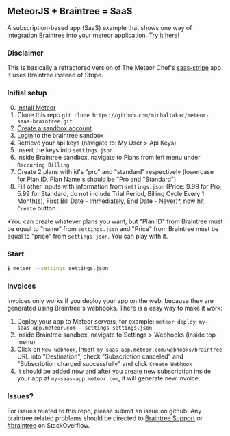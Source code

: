 MeteorJS + Braintree = SaaS
---

A subscription-based app (SaaS) example that shows one way of integration Braintree into your meteor application.
[Try it here!](http://saas-braintree.meteor.com)

### Disclaimer

This is basically a refractored version of The Meteor Chef's [saas-stripe](https://github.com/themeteorchef/saas-stripe) app. It uses Braintree instead of Stripe. 

### Initial setup

0. [Install Meteor](https://www.meteor.com/install)
1. Clone this repo `git clone https://github.com/michaltakac/meteor-saas-braintree.git`
2. [Create a sandbox account](https://www.braintreepayments.com/get-started)
3. [Login](https://sandbox.braintreegateway.com/login) to the braintree sandbox
4. Retrieve your api keys (navigate to: My User > Api Keys)
5. Insert the keys into `settings.json`
6. Inside Braintree sandbox, navigate to Plans from left menu under `Reccuring Billing` 
7. Create 2 plans with id's "pro" and "standard" respectively (lowercase for Plan ID, Plan Name's should be "Pro and "Standard") 
8. Fill other inputs with information from `settings.json` (Price: 9.99 for Pro, 5.99 for Standard, do not include Trial Period, Billing Cycle Every 1 Month(s), First Bill Date - Immediately, End Date - Never)*, now hit `Create` button

*You can create whatever plans you want, but "Plan ID" from Braintree must be equal to "name" from `settings.json` and "Price" from Braintree must be equal to "price" from `settings.json`. You can play with it.

### Start

```bash
$ meteor --settings settings.json
```
### Invoices

Invoices only works if you deploy your app on the web, because they are generated using Braintree's webhooks. There is a easy way to make it work:

1. Deploy your app to Meteor servers, for example: 
`meteor deploy my-saas-app.meteor.com --settings settings.json`
2. Inside Braintree sandbox, navigate to Settings > Webhooks (inside top menu)
3. Click on `New webhook`, insert `my-saas-app.meteor.com/webhooks/braintree` URL into "Destination", check "Subscription canceled" and "Subscription charged successfully" and click `Create Webhook`
4. It should be added now and after you create new subscription inside your app at `my-saas-app.meteor.com`, it will generate new invoice

### Issues?

For issues related to this repo, please submit an issue on github.
Any braintree related problems should be directed to [Braintree Support](https://support.braintreepayments.com/) or [#braintree](http://stackoverflow.com/questions/tagged/braintree) on StackOverflow.
